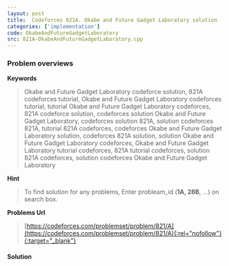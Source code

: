 ```yaml
---
layout: post
title:  Codeforces 821A. Okabe and Future Gadget Laboratory solution
categories: ['implementation']
code: OkabeAndFutureGadgetLaboratory
src: 821A-OkabeAndFutureGadgetLaboratory.cpp
---
```

### **Problem overviews**

**Keywords**
> Okabe and Future Gadget Laboratory codeforce solution, 821A codeforces tutorial, Okabe and Future Gadget Laboratory codeforces tutorial, tutorial Okabe and Future Gadget Laboratory codeforces, 821A codeforce solution, codeforces solution Okabe and Future Gadget Laboratory, codeforces solution 821A, solution codeforces 821A, tutorial 821A codeforces, codeforces Okabe and Future Gadget Laboratory solution, codeforces 821A solution, solution Okabe and Future Gadget Laboratory codeforces, Okabe and Future Gadget Laboratory tutorial codeforces, 821A tutorial codeforces, solution 821A codeforces, solution codeforces Okabe and Future Gadget Laboratory

**Hint**
> To find solution for any problems, Enter probleam_id (**1A, 28B**, ...) on search box. 

**Problems Url**
> [https://codeforces.com/problemset/problem/821/A](https://codeforces.com/problemset/problem/821/A){:rel="nofollow"}{:target="_blank"}

#### **Solution**



